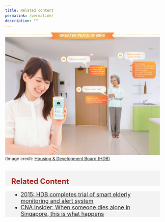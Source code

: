 ```yaml
---
title: Related content
permalink: /permalink/
description: ""
---
```

<p><img alt="Elderly Monitoring System" src="/images/initiatives/hdbsmartimage.jpeg">
(Image credit: <a href="https://www.hdb.gov.sg/">Housing &amp; Development Board (HDB)</a></p>
<br>
<div style="font-size:24px; font-weight: 700; color: #a6221c; background-color: #f3f3f3; padding: 20px 0px 0px 20px;" class="row"> Related Content</div>
<div style="font-size:18px ;background-color: #f3f3f3; padding: 0px 25px 0px 20px;" class="row">
	<ul>
		<li><a href="https://www.todayonline.com/singapore/hdb-completes-semas-test-bed">2015: HDB completes trial of smart elderly monitoring and alert system</a></li>
		<li><a href="https://www.channelnewsasia.com/cnainsider/when-someone-dies-alone-singapore-this-is-what-happens-seniors-769486">CNA Insider: When someone dies alone in Singapore, this is what happens</a></li>
	</ul>
</div>